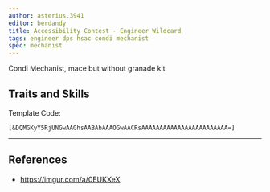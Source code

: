 ```yaml
---
author: asterius.3941
editor: berdandy
title: Accessibility Contest - Engineer Wildcard
tags: engineer dps hsac condi mechanist
spec: mechanist
---
```


Condi Mechanist, mace but without granade kit

## Traits and Skills

Template Code:

`[&DQMGKyY5RjUNGwAAGhsAABAbAAAOGwAACRsAAAAAAAAAAAAAAAAAAAAAAAA=]`

---

<div
  data-armory-embed='skills'
  data-armory-ids='63049,63253,63111,63113,63095'
>
</div>
<div
  data-armory-embed='specializations'
  data-armory-ids='6,38,70'
  data-armory-6-traits='1882,1892,505'
  data-armory-38-traits='1878,2006,433'
  data-armory-70-traits='2282,2270,2298'
>
</div>
<script async src='https://unpkg.com/armory-embeds@^0.x.x/armory-embeds.js'></script>



## References

- https://imgur.com/a/0EUKXeX
